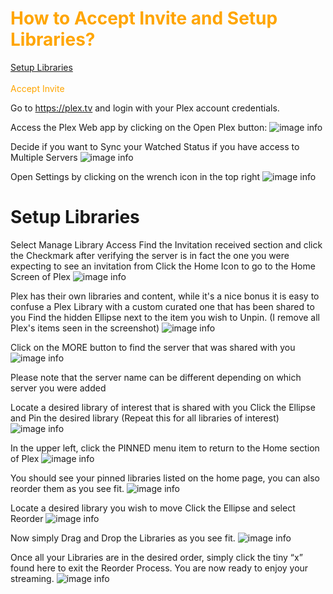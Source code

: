 # <span style="color:orange">How to Accept Invite and Setup Libraries?</span>
[Setup Libraries](#Setup)<br>
<br>
<span style="color:orange">Accept Invite</span>

Go to https://plex.tv and login with your Plex account credentials.

Access the Plex Web app by clicking on the Open Plex button:
![image info](https://mediaclients.wiki/plex_invite/wm-open_plex.png)

Decide if you want to Sync your Watched Status if you have access to Multiple Servers
![image info](https://mediaclients.wiki/plex_invite/wm-plexsyncwatched.png)

Open Settings by clicking on the wrench icon in the top right
![image info](https://mediaclients.wiki/plex_invite/wm-plexsettings.png)
 

# <a name="Setup">Setup Libraries</a>
Select Manage Library Access
Find the Invitation received section and click the Checkmark after verifying the server is in fact the one you were expecting to see an invitation from
Click the Home Icon to go to the Home Screen of Plex
![image info](https://mediaclients.wiki/plex_invite/wm-invitelocation.png)

Plex has their own libraries and content, while it's a nice bonus it is easy to confuse a Plex Library with a custom curated one that has been shared to you
Find the hidden Ellipse next to the item you wish to Unpin. (I remove all Plex's items seen in the screenshot)
![image info](https://mediaclients.wiki/plex_invite/wm-unpinbadplex.png)

Click on the MORE button to find the server that was shared with you
![image info](https://mediaclients.wiki/plex_invite/wm-moreplex.png)

Please note that the server name can be different depending on which server you were added

Locate a desired library of interest that is shared with you
Click the Ellipse and Pin the desired library (Repeat this for all libraries of interest)
![image info](https://mediaclients.wiki/plex_invite/wm-pingoodstuff.png)

In the upper left, click the PINNED menu item to return to the Home section of Plex
![image info](https://mediaclients.wiki/plex_invite/wm-backhome.png)

You should see your pinned libraries listed on the home page, you can also reorder them as you see fit.
![image info](https://mediaclients.wiki/plex_invite/wm-enjoy.png)

Locate a desired library you wish to move
Click the Ellipse and select Reorder
![image info](https://mediaclients.wiki/plex_invite/wm-reorder.png)

Now simply Drag and Drop the Libraries as you see fit. 
![image info](https://mediaclients.wiki/plex_invite/wm-dragdrop.png)

Once all your Libraries are in the desired order, simply click the tiny “x” found here to exit the Reorder Process. You are now ready to enjoy your streaming. 
![image info](https://mediaclients.wiki/plex_invite/wm-unorder.png)
 

